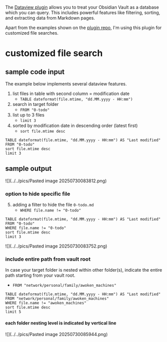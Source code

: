 The [Dataview plugin](https://github.com/blacksmithgu/obsidian-dataview) allows you to treat your Obsidian Vault as a database which you can query. 
This includes powerful features like filtering, sorting, and extracting data from Markdown pages.

Apart from the examples shown on the [plugin repo](https://github.com/blacksmithgu/obsidian-dataview?tab=readme-ov-file#examples), I'm using this plugin for customized file searches. 

# customized file search

## sample code input

The example below implements several dataview features.
1. list files in table with second column = modification date
	- `TABLE dateformat(file.mtime, "dd.MM.yyyy - HH:mm")`
2. search in target folder
	- `FROM "0-todo"`
3. list up to 3 files
	- `limit 3`
4. sorted by modification date in descending order (latest first)
	- `sort file.mtime desc`

```dataview 
TABLE dateformat(file.mtime, "dd.MM.yyyy - HH:mm") AS "Last modified"
FROM "0-todo"
sort file.mtime desc
limit 3
```

## sample output

![](../../pics/Pasted image 20250730083812.png)

### option to hide specific file
5. adding a filter to hide the file `0-todo.md`
	- `WHERE file.name != "0-todo"`

```dataview 
TABLE dateformat(file.mtime, "dd.MM.yyyy - HH:mm") AS "Last modified"
FROM "0-todo"
WHERE file.name != "0-todo"
sort file.mtime desc
limit 3
```

![](../../pics/Pasted image 20250730083752.png)



### include entire path from vault root

In case your target folder is nested within other folder(s), indicate the entire path starting from your vault root.
- `FROM "network/personal/family/awoken_machines"`

```dataview 
TABLE dateformat(file.mtime, "dd.MM.yyyy - HH:mm") AS "Last modified"
FROM "network/personal/family/awoken_machines"
WHERE file.name != "awoken_machines"
sort file.mtime desc
limit 5
```

#### each folder nesting level is indicated by vertical line

![](../../pics/Pasted image 20250730085944.png)